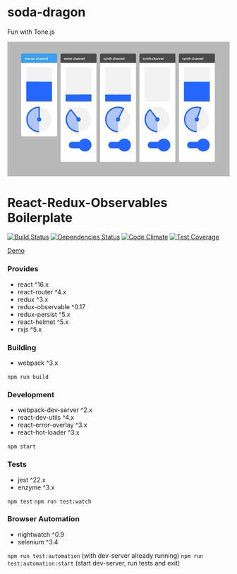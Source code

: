 soda-dragon
====

Fun with Tone.js

![](react-nexus-tonejs.gif)

React-Redux-Observables Boilerplate
===

[![Build Status](https://travis-ci.org/gilbarbara/react-redux-observables-boilerplate.svg?branch=master)](https://travis-ci.org/gilbarbara/react-redux-observables-boilerplate)
[![Dependencies Status](https://david-dm.org/gilbarbara/react-redux-observables-boilerplate/status.svg)](https://david-dm.org/gilbarbara/react-redux-observables-boilerplate)
[![Code Climate](https://codeclimate.com/github/gilbarbara/react-redux-observables-boilerplate/badges/gpa.svg)](https://codeclimate.com/github/gilbarbara/react-redux-observables-boilerplate)
[![Test Coverage](https://codeclimate.com/github/gilbarbara/react-redux-observables-boilerplate/badges/coverage.svg)](https://codeclimate.com/github/gilbarbara/react-redux-observables-boilerplate/coverage)

[Demo](http://gilbarbara.github.io/react-redux-observables-boilerplate)

### Provides
- react ^16.x
- react-router ^4.x
- redux ^3.x
- redux-observable ^0.17
- redux-persist ^5.x
- react-helmet ^5.x
- rxjs ^5.x

### Building
- webpack ^3.x

`npm run build`

### Development
- webpack-dev-server ^2.x
- react-dev-utils ^4.x
- react-error-overlay ^3.x
- react-hot-loader ^3.x

`npm start`

### Tests
- jest ^22.x
- enzyme ^3.x

`npm test`
`npm run test:watch`

### Browser Automation
- nightwatch ^0.9
- selenium ^3.4

`npm run test:automation` (with dev-server already running)
`npm run test:automation:start` (start dev-server, run tests and exit)
